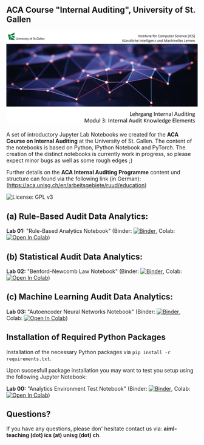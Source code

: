 ## ACA Course "Internal Auditing", University of St. Gallen

![Course Banner](https://github.com/GitiHubi/courseACA/blob/master/banner.png)

A set of introductory Jupyter Lab Notebooks we created for the **ACA Course on Internal Auditing** at the University of St. Gallen. The content of the notebooks is based on Python, IPython Notebook and PyTorch. The creation of the distinct notebooks is currently work in progress, so please expect minor bugs as well as some rough edges ;)

Further details on the **ACA Internal Auditing Programme** content und structure can found via the following link (in German): (https://aca.unisg.ch/en/arbeitsgebiete/ruud/education)

![License: GPL v3](https://img.shields.io/badge/License-GPLv3-blue.svg)

## (a) Rule-Based Audit Data Analytics:

**Lab 01:** "Rule-Based Analytics Notebook" (Binder: [![Binder](https://mybinder.org/badge_logo.svg)](https://mybinder.org/v2/gh/GitiHubi/courseACA/master?filepath=lab01%2Faca_lab01.ipynb), Colab: [![Open In Colab](https://colab.research.google.com/assets/colab-badge.svg)](https://colab.research.google.com/github/GitiHubi/courseACA/blob/master/lab01/aca_lab01.ipynb))

## (b) Statistical Audit Data Analytics:

**Lab 02:** "Benford-Newcomb Law Notebook" (Binder: [![Binder](https://mybinder.org/badge_logo.svg)](https://mybinder.org/v2/gh/GitiHubi/courseACA/master?filepath=lab03%2Faca_lab03.ipynb), Colab: [![Open In Colab](https://colab.research.google.com/assets/colab-badge.svg)](https://colab.research.google.com/github/GitiHubi/courseACA/blob/master/lab03/aca_lab03.ipynb))

## (c) Machine Learning Audit Data Analytics:

**Lab 03:** "Autoencoder Neural Networks Notebook" (Binder: [![Binder](https://mybinder.org/badge_logo.svg)](https://mybinder.org/v2/gh/GitiHubi/courseACA/master?filepath=lab02%2Faca_lab02.ipynb), Colab: [![Open In Colab](https://colab.research.google.com/assets/colab-badge.svg)](https://colab.research.google.com/github/GitiHubi/courseACA/blob/master/lab02/aca_lab02.ipynb))

## Installation of Required Python Packages

Installation of the necessary Python packages via `pip install -r requirements.txt`.

Upon succesfull package installation you may want to test you setup using the following Jupyter Notebook:

**Lab 00:** "Analytics Environment Test Notebook" (Binder: [![Binder](https://mybinder.org/badge_logo.svg)](https://mybinder.org/v2/gh/GitiHubi/courseACA/master?filepath=lab00%2Faca_lab00.ipynb), Colab: [![Open In Colab](https://colab.research.google.com/assets/colab-badge.svg)](https://colab.research.google.com/github/GitiHubi/courseACA/blob/master/lab00/aca_lab00.ipynb))

## Questions?

If you have any questions, please don' hesitate contact us via: **aiml-teaching (dot) ics (at) unisg (dot) ch**.
